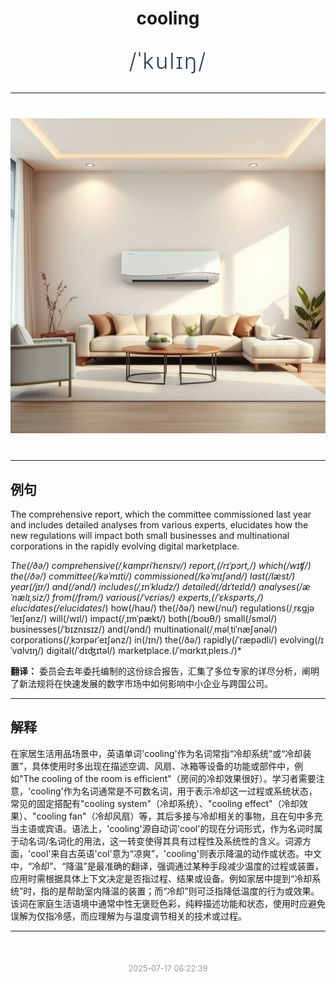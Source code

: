 <div align="center">

# cooling

<div style="margin: 30px 0;">
<h1 style="font-size: 2.5em; font-weight: 300; letter-spacing: 2px; margin: 0; color: #2c3e50;">
/ˈkulɪŋ/
</h1>
</div>

</div>

---

<div align="center" style="margin: 40px 0;">

![cooling](images/cooling.png)

</div>

---

## 例句

The comprehensive report, which the committee commissioned last year and includes detailed analyses from various experts, elucidates how the new regulations will impact both small businesses and multinational corporations in the rapidly evolving digital marketplace.

*The(/ðə/) comprehensive(/ˌkɑmpriˈhɛnsɪv/) report,(/rɪˈpɔrt,/) which(/wɪʧ/) the(/ðə/) committee(/kəˈmɪti/) commissioned(/kəˈmɪʃənd/) last(/læst/) year(/jɪr/) and(/ənd/) includes(/ˌɪnˈkludz/) detailed(/dɪˈteɪld/) analyses(/æˈnælɪˌsiz/) from(/frəm/) various(/ˈvɛriəs/) experts,(/ˈɛkspərts,/) elucidates(/elucidates*/) how(/haʊ/) the(/ðə/) new(/nu/) regulations(/ˌrɛgjəˈleɪʃənz/) will(/wɪl/) impact(/ˌɪmˈpækt/) both(/boʊθ/) small(/smɔl/) businesses(/ˈbɪznɪsɪz/) and(/ənd/) multinational(/ˌməlˌtiˈnæʃənəl/) corporations(/ˌkɔrpərˈeɪʃənz/) in(/ɪn/) the(/ðə/) rapidly(/ˈræpədli/) evolving(/ɪˈvɑlvɪŋ/) digital(/ˈdɪʤɪtəl/) marketplace.(/ˈmɑrkɪtˌpleɪs./)*

**翻译：** 委员会去年委托编制的这份综合报告，汇集了多位专家的详尽分析，阐明了新法规将在快速发展的数字市场中如何影响中小企业与跨国公司。

---

## 解释

在家居生活用品场景中，英语单词'cooling'作为名词常指“冷却系统”或“冷却装置”，具体使用时多出现在描述空调、风扇、冰箱等设备的功能或部件中，例如"The cooling of the room is efficient"（房间的冷却效果很好）。学习者需要注意，'cooling'作为名词通常是不可数名词，用于表示冷却这一过程或系统状态，常见的固定搭配有"cooling system"（冷却系统）、"cooling effect"（冷却效果）、"cooling fan"（冷却风扇）等，其后多接与冷却相关的事物，且在句中多充当主语或宾语。语法上，'cooling'源自动词'cool'的现在分词形式，作为名词时属于动名词/名词化的用法，这一转变使得其具有过程性及系统性的含义。词源方面，'cool'来自古英语'col'意为“凉爽”，'cooling'则表示降温的动作或状态。中文中，“冷却”、“降温”是最准确的翻译，强调通过某种手段减少温度的过程或装置，应用时需根据具体上下文决定是否指过程、结果或设备。例如家居中提到“冷却系统”时，指的是帮助室内降温的装置；而“冷却”则可泛指降低温度的行为或效果。该词在家庭生活语境中通常中性无褒贬色彩，纯粹描述功能和状态，使用时应避免误解为仅指冷感，而应理解为与温度调节相关的技术或过程。


---

<div align="center" style="margin-top: 50px;">
<small style="color: #999; font-size: 0.9em;">2025-07-17 06:22:39</small>
</div>
